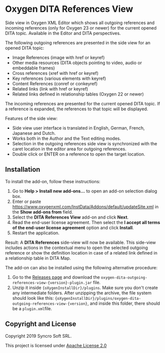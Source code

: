 # Oxygen DITA References View
Side view in Oxygen XML Editor which shows all outgoing references and incoming references (only for Oxygen 23 or newer) for the current opened DITA topic. Available in the Editor and DITA perspectives.

The following outgoing references are presented in the side view for an opened DITA topic:

* Image References (image with href or keyref)
* Other media resources (DITA objects pointing to video, audio or embeddable frames)
* Cross references (xref with href or keyref)
* Key references (various elements with keyref)
* Content References (conref or conkeyref)
* Related links (link with href or keyref)
* Related links defined in relationship tables (Oxygen 22 or newer)

The incoming references are presented for the current opened DITA topic. If a reference is expanded, the references to that topic will be displayed.

Features of the side view:

* Side view user interface is translated in English, German, French, Japanese and Dutch.
* Works both in the Author and the Text editing modes.
* Selection in the outgoing references side view is synchronized with the caret location in the editor area for outgoing references.
* Double click or ENTER on a reference to open the target location.


## Installation

To install the add-on, follow these instructions:

1. Go to **Help > Install new add-ons...** to open an add-on selection dialog box.
2. Enter or paste https://www.oxygenxml.com/InstData/Addons/default/updateSite.xml in the **Show add-ons from** field.
3. Select the **DITA References View** add-on and click **Next**.
4. Read the end-user license agreement. Then select the **I accept all terms of the end-user license agreement** option and click **Install**.
5. Restart the application.

Result: A **DITA References** side-view will now be available. This side-view includes actions in the contextual menu to open the selected outgoing reference or show the definition location in case of a related link defined in a relationship table in DITA Map.

The add-on can also be installed using the following alternative procedure:
1. Go to the [Releases page](https://github.com/oxygenxml/oxygen-dita-references-view/releases/latest) and download the `oxygen-dita-outgoing-references-view-{version}-plugin.jar` file.
2. Unzip it inside `{oXygenInstallDir}/plugins`. Make sure you don't create any intermediate folders. After unzipping the archive, the file system should look like this: `{oXygenInstallDir}/plugins/oxygen-dita-outgoing-references-view-{version}`, and inside this folder, there should be a `plugin.xml`file.

Copyright and License
---------------------
Copyright 2019 Syncro Soft SRL.

This project is licensed under [Apache License 2.0](https://github.com/oxygenxml/oxygen-dita-outgoing-references-view/blob/master/LICENSE)
